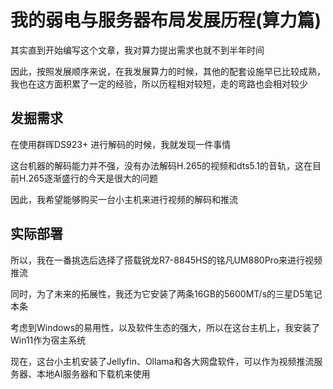 # 我的弱电与服务器布局发展历程(算力篇)

其实直到开始编写这个文章，我对算力提出需求也就不到半年时间

因此，按照发展顺序来说，在我发展算力的时候，其他的配套设施早已比较成熟，我也在这方面积累了一定的经验，所以历程相对较短，走的弯路也会相对较少

## 发掘需求

在使用群晖DS923+ 进行解码的时候，我就发现一件事情

这台机器的解码能力并不强，没有办法解码H.265的视频和dts5.1的音轨，这在目前H.265逐渐盛行的今天是很大的问题

因此，我希望能够购买一台小主机来进行视频的解码和推流

## 实际部署

所以，我在一番挑选后选择了搭载锐龙R7-8845HS的铭凡UM880Pro来进行视频推流

同时，为了未来的拓展性，我还为它安装了两条16GB的5600MT/s的三星D5笔记本条

考虑到Windows的易用性，以及软件生态的强大，所以在这台主机上，我安装了Win11作为宿主系统

现在，这台小主机安装了Jellyfin、Ollama和各大网盘软件，可以作为视频推流服务器、本地AI服务器和下载机来使用